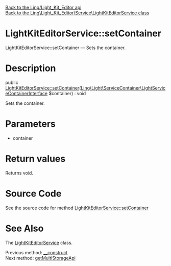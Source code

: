 [Back to the Ling/Light_Kit_Editor api](https://github.com/lingtalfi/Light_Kit_Editor/blob/master/doc/api/Ling/Light_Kit_Editor.md)<br>
[Back to the Ling\Light_Kit_Editor\Service\LightKitEditorService class](https://github.com/lingtalfi/Light_Kit_Editor/blob/master/doc/api/Ling/Light_Kit_Editor/Service/LightKitEditorService.md)


LightKitEditorService::setContainer
================



LightKitEditorService::setContainer — Sets the container.




Description
================


public [LightKitEditorService::setContainer](https://github.com/lingtalfi/Light_Kit_Editor/blob/master/doc/api/Ling/Light_Kit_Editor/Service/LightKitEditorService/setContainer.md)([Ling\Light\ServiceContainer\LightServiceContainerInterface](https://github.com/lingtalfi/Light/blob/master/doc/api/Ling/Light/ServiceContainer/LightServiceContainerInterface.md) $container) : void




Sets the container.




Parameters
================


- container

    


Return values
================

Returns void.








Source Code
===========
See the source code for method [LightKitEditorService::setContainer](https://github.com/lingtalfi/Light_Kit_Editor/blob/master/Service/LightKitEditorService.php#L57-L60)


See Also
================

The [LightKitEditorService](https://github.com/lingtalfi/Light_Kit_Editor/blob/master/doc/api/Ling/Light_Kit_Editor/Service/LightKitEditorService.md) class.

Previous method: [__construct](https://github.com/lingtalfi/Light_Kit_Editor/blob/master/doc/api/Ling/Light_Kit_Editor/Service/LightKitEditorService/__construct.md)<br>Next method: [getMultiStorageApi](https://github.com/lingtalfi/Light_Kit_Editor/blob/master/doc/api/Ling/Light_Kit_Editor/Service/LightKitEditorService/getMultiStorageApi.md)<br>

